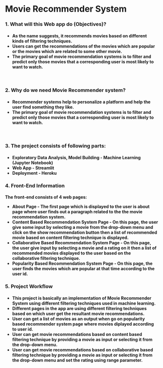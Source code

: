 <h1>Movie Recommender System</h1> 

<h3>1. What will this Web app do (Objectives)?</h3>
<h4><ul><li>As the name suggests, it recommends movies based on different kinds of filtering techniques.
<li>Users can get the recommendations of the movies which are popular or the movies which are related to some other movie.
<li>The primary goal of movie recommendation systems is to filter and predict only those movies that a corresponding user is most likely to want to watch.</ul></h4> 

<h3>2. Why do we need Movie Recommender system?</h3>
<h4><ul><li>Recommender systems help to personalize a platform and help the user find something they like.
<li>The primary goal of movie recommendation systems is to filter and predict only those movies that a corresponding user is most likely to want to watch.</ul></h4> 

<h3>3. The project consists of following parts:</h3>
<h4><ul><li>Exploratory Data Analysis, Model Building -  Machine Learning  (Jupyter Notebook)
<li>Web App - Streamlit
<li>Deployment - Heroku</ul></h4>

<h3>4. Front-End Information</h3>
<h4>The front-end consists of 4 web pages:
<ul><li>About Page - The first page which is displayed to the user is about page where user finds out a paragraph related to the the movie recommendation system.
<li>Content Based Recommendation System Page - On this page, the user give some input by selecting a movie from the drop-down menu and click on the show recommendation button then a list of recommended movie based on content filtering technique is displayed.
<li>Collaborative Based Recommendation System Page - On this page, the user give input by selecting a movie and a rating on it then a list of recommended movies displayed to the user based on the collaborative filtering technique. 
<li>Popularity Based Recommendation System Page - On this page, the user finds the movies which are popular at that time according to the user id.</ul></h4>

<h3>5. Project Workflow</h3>
<h4><ul><li>This project is basically an implementation of Movie Recommender System using different filtering techniques used in machine learning.
<li>Different pages in the app are using different filtering techniques based on which user get the resultant movie recommendations.
<li>User can get a list of movies as an output when go on popularity based recommender system page where movies diplayed according to user id.
<li>User can get movie recommendations based on content based filtering technique by providing a movie as input or selecting it from the drop-down menu.
<li>User can get movie recommendations based on collaborative based filtering technique by providing a movie as input or selecting it from the drop-down menu and set the rating using range parameter.</ul></h4>
